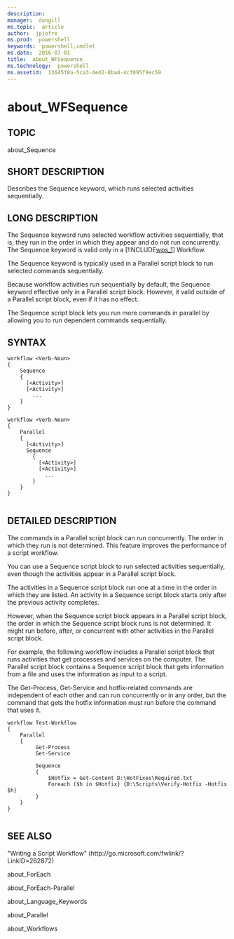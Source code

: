 ```yaml
---
description:  
manager:  dongill
ms.topic:  article
author:  jpjofre
ms.prod:  powershell
keywords:  powershell,cmdlet
ms.date:  2016-07-01
title:  about_WFSequence
ms.technology:  powershell
ms.assetid:  13645f8a-5ca3-4ed2-8ba4-4cf095f9ec59
---
```


# about_WFSequence
## TOPIC  
 about\_Sequence  
  
## SHORT DESCRIPTION  
 Describes the Sequence keyword, which runs selected activities sequentially.  
  
## LONG DESCRIPTION  
 The Sequence keyword runs selected workflow activities sequentially, that is, they run in the order in which they appear and do not run concurrently. The Sequence keyword is valid only in a [!INCLUDE[wps_1]()] Workflow.  
  
 The Sequence keyword is typically used in a Parallel script block to run selected commands sequentially.  
  
 Because workflow activities run sequentially by default, the Sequence keyword effective only in a Parallel script block. However, it valid outside of a Parallel script block, even if it has no effect.  
  
 The Sequence script block lets you run more commands in parallel by allowing you to run dependent commands sequentially.  
  
## SYNTAX  
  
```  
workflow <Verb-Noun>  
{  
    Sequence  
    {  
      [<Activity>]  
      [<Activity>]  
        ...  
    }  
}  
  
workflow <Verb-Noun>  
{  
    Parallel  
    {  
      [<Activity>]  
      Sequence  
        {  
          [<Activity>]  
          [<Activity>]  
            ...  
        }  
    }  
}  
  
```  
  
## DETAILED DESCRIPTION  
 The commands in a Parallel script block can run concurrently. The order in which they run is not determined. This feature improves the performance of a script workflow.  
  
 You can use a Sequence script block to run selected activities sequentially, even though the activities appear in a Parallel script block.  
  
 The activities in a Sequence script block run one at a time in the order in which they are listed. An activity in a Sequence script block starts only after the previous activity completes.  
  
 However, when the Sequence script block appears in a Parallel script block, the order in which the Sequence script block runs is not determined. It might run before, after, or concurrent with other activities in the Parallel script block.  
  
 For example, the following workflow includes a Parallel script block that runs activities that get processes and services on the computer. The Parallel script block contains a Sequence script block that gets information from a file and uses the information as input to a script.  
  
 The Get\-Process, Get\-Service and hotfix\-related commands are independent of each other and can run concurrently or in any order, but the command that gets the hotfix information must run before the command that uses it.  
  
```  
workflow Test-Workflow  
{  
    Parallel  
    {  
         Get-Process  
         Get-Service  
  
         Sequence  
         {  
             $Hotfix = Get-Content D:\HotFixes\Required.txt  
             Foreach ($h in $Hotfix} {D:\Scripts\Verify-Hotfix -Hotfix $h}   
         }  
    }  
}  
  
```  
  
## SEE ALSO  
 "Writing a Script Workflow" \(http:\/\/go.microsoft.com\/fwlink\/?LinkID\=262872\)  
  
 about\_ForEach  
  
 about\_ForEach\-Parallel  
  
 about\_Language\_Keywords  
  
 about\_Parallel  
  
 about\_Workflows

